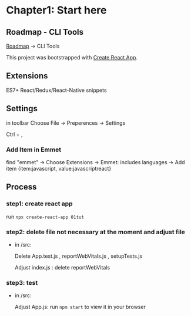 # Chapter1: Start here

## Roadmap - CLI Tools

[Roadmap](https://roadmap.sh/react)    ->    CLI Tools

This project was bootstrapped with [Create React App](https://github.com/facebook/create-react-app).

## Extensions 
    
ES7+ React/Redux/React-Native snippets 

## Settings
 
in toolbar Choose File -> Preperences -> Settings 
    
Ctrl + ,

### Add Item in Emmet

find "emmet" -> Choose Extensions -> Emmet: includes languages -> Add item {item:javascript, value:javascriptreact}

## Process

### step1: create react app

run `npx create-react-app 01tut`

### step2: delete file not necessary at the moment and adjust file

- in /src:

    Delete App.test.js , reportWebVitals.js , setupTests.js

    Adjust index.js : delete reportWebVitals

### step3: test

- in /src:

    Adjust App.js: run `npm start` to view it in your browser
    
